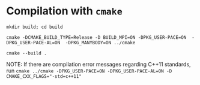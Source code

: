 # Compilation with `cmake`

`mkdir build; cd build`

`cmake -DCMAKE_BUILD_TYPE=Release -D BUILD_MPI=ON -DPKG_USER-PACE=ON  -DPKG_USER-PACE-AL=ON  -DPKG_MANYBODY=ON ../cmake`

`cmake --build .`

NOTE: If there are compilation error messages regarding C++11 standards, run 
`cmake ../cmake -DPKG_USER-PACE=ON -DPKG_USER-PACE-AL=ON -D CMAKE_CXX_FLAGS="-std=c++11"`
